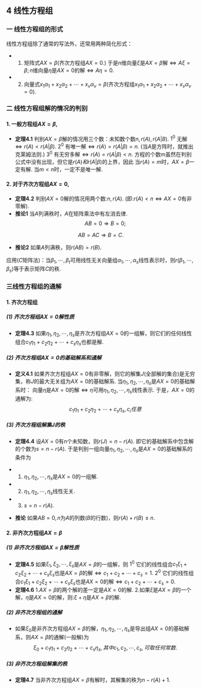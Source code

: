 ## 4 线性方程组
### 一 线性方程组的形式
线性方程组除了通常的写法外，还常用两种简化形式：
- 1. 矩阵式$AX=\beta$(齐次方程组$AX=0$.)
于是$n$维向量$\xi$是$AX=\beta$解$\Leftrightarrow A\xi =\beta;n$维向量$\eta$是$AX=0$的解$\Leftrightarrow A\eta=0.$
- 2. 向量式$x_1\alpha_1+x_2\alpha_2+\cdots+x_v\alpha_v=\beta$(齐次方程组$x_1\alpha_1+x_2\alpha_2+\cdots+x_v\alpha_v=0$).

### 二 线性方程组解的情况的判别
#### 1. 一般方程组$AX=\beta,$
- **定理4.1** 判别$AX=\beta$解的情况用三个数：未知数个数$n,r(A),r(A|B).$
$1^0$ 无解$\Leftrightarrow r(A) \lt r(A|\beta)$.
$2^0$ 有唯一解$\Leftrightarrow r(A)=r(A|\beta)=n.$
(当$A$是方阵时，就推出克莱姆法则.)
$3^0$ 有无穷多解$\Leftrightarrow r(A) = r(A|\beta)\lt n.$
方程的个数$m$虽然在判别公式中没有出现，但它是$r(A)和r(A|\beta)$的上界，因此
当$r(A)=m$时，$AX=\beta$一定有解.
当$m \lt n$时，一定不是唯一解.

#### 2. 对于齐次方程组$AX=0,$
- **定理4.2** 判别$AX=0$解的情况用两个数:$n,r(A).$
(即:$r(A) \lt n \Leftrightarrow AX=0$有非零解).
$\qquad$
- **推论1** 当$A$列满秩时，$A$在矩阵乘法中有左消去律.
$$AB=0 \Rightarrow B=0;$$

$$AB=AC \Rightarrow B=C.$$
- **推论2** 如果$A$列满秩，则$r(AB)=r(B).$

应用($C$矩阵法)：当$\beta_1,\cdots,\beta_t$可用线性无关向量组$\alpha_1,\cdots,\alpha_s$线性表示时，则$r(\beta_1,\cdots,\beta_s)$等于表示矩阵$C$的秩.


### 三线性方程组的通解
#### 1. 齐次方程组
##### (1) 齐次方程组$AX=0$解性质
- **定理4.3** 如果$\eta_1,\eta_2,\cdots,\eta_s$是齐次方程组$AX=0$的一组解，则它们的任何线性组合$c_1\eta_1+c_2\eta_2+\cdots+c_s\eta_s$也都是解.

##### (2) 齐次方程组$AX=0$的基础解系和通解
- **定义4.1** 如果齐次方程组$AX=0$有非零解，则它的解集$J$(全部解的集合)是无穷集，称$J$的最大无关组为$AX=0$的基础解系.
当$\eta_1,\eta_2,\cdots,\eta_s$是$AX=0$的基础解系时：
向量$\eta$是$AX=0$的解$\Leftrightarrow \eta$可用$\eta_1,\eta_2,\cdots,\eta_s$线性表示.
于是，$AX=0$的通解为:
$$c_1\eta_1+c_2\eta_2+\cdots+c_s\eta_s,c_i任意$$

##### (3) 齐次方程组解集$J$的秩
- **定理4.4** 设$AX=0$有$n$个未知数，则$r(J)=n-r(A).$
即它的基础解系中包含解的个数为$s=n-r(A).$
于是判别一组向量$\eta_1,\eta_2,\cdots,\eta_s$是$AX=0$的基础解系的条件为
- 1. $\eta_1,\eta_2,\cdots,\eta_s$是$AX=0$的一组解.
- 2. $\eta_1,\eta_2,\cdots,\eta_s$线性无关.
- 3. $s=n-r(A).$

- **推论** 如果$AB=0,n$为$A$的列数($B$的行数)，则$r(A)+r(B) \leq n.$

#### 2. 非齐次方程组$AX=\beta$
##### (1) 非齐次方程组$AX=\beta$解性质
- **定理4.5** 如果$\xi_1,\xi_2,\cdots,\xi_s$是$AX=\beta$的一组解，则
$1^0$ 它们的线性组合$c_1\xi_1+c_2\xi_2+\cdots+c_s\xi_s$也是$AX=\beta$的解$\Leftrightarrow c_1+c_2+\cdots+c_s=1.$
$2^0$ 它们的线性组合$c_1\xi_1+c_2\xi_2+\cdots+c_s\xi_s$也是$AX=0$的解$\Leftrightarrow c_1+c_2+\cdots+c_s=0.$
- **定理4.6** 1.$AX=\beta$的两个解的差一定是$AX=0$的解.
2.如果$\xi$是$AX=\beta$的一个解，$\eta$是$AX=0$的解，则:$\xi+\eta$是$AX=\beta$的解.

##### (2) 非齐次方程组的通解
- 如果$\xi_0$是非齐次方程组$AX=\beta$的解，$\eta_1,\eta_2,\cdots,\eta_s$是导出组$AX=0$的基础解系，则$AX=\beta$的通解(一般解)为
$$\xi_0+c_1\eta_1+c_2\eta_2+\cdots+c_s\eta_s,其中c_1,c_2,\cdots,c_s,可取任何常数.$$

##### (3) 非齐次方程组解集的秩
- **定理4.7** 当非齐次方程组$AX=\beta$有解时，其解集的秩为$n-r(A)+1.$